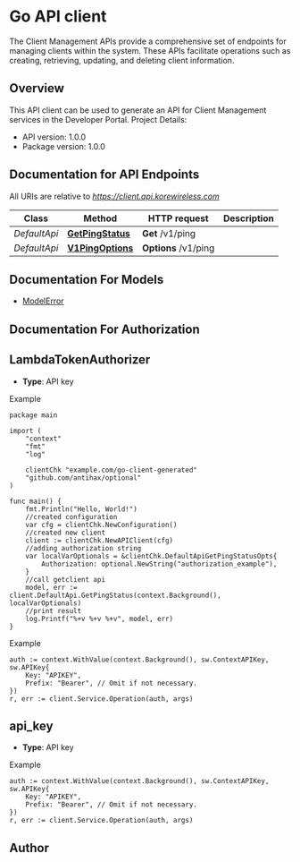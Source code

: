 # Go API client

The Client Management APIs provide a comprehensive set of endpoints for managing clients within the system. These APIs facilitate operations such as creating, retrieving, updating, and deleting client information.

## Overview
This API client can be used to generate an API for Client Management services in the Developer Portal. Project Details:

- API version: 1.0.0
- Package version: 1.0.0

## Documentation for API Endpoints

All URIs are relative to *https://client.api.korewireless.com*

Class | Method | HTTP request | Description
------------ | ------------- | ------------- | -------------
*DefaultApi* | [**GetPingStatus**](docs/DefaultApi.md#getpingstatus) | **Get** /v1/ping | 
*DefaultApi* | [**V1PingOptions**](docs/DefaultApi.md#v1pingoptions) | **Options** /v1/ping | 

## Documentation For Models

 - [ModelError](docs/ModelError.md)

## Documentation For Authorization

## LambdaTokenAuthorizer
- **Type**: API key 

Example
```golang
package main

import (
	"context"
	"fmt"
	"log"

	clientChk "example.com/go-client-generated"
	"github.com/antihax/optional"
)

func main() {
	fmt.Println("Hello, World!")
	//created configuration
	var cfg = clientChk.NewConfiguration()
	//created new client
	client := clientChk.NewAPIClient(cfg)
	//adding authorization string
	var localVarOptionals = &clientChk.DefaultApiGetPingStatusOpts{
		Authorization: optional.NewString("authorization_example"),
	}
	//call getclient api
	model, err := client.DefaultApi.GetPingStatus(context.Background(), localVarOptionals)
	//print result
	log.Printf("%+v %+v %+v", model, err)
}
```

Example
```golang
auth := context.WithValue(context.Background(), sw.ContextAPIKey, sw.APIKey{
	Key: "APIKEY",
	Prefix: "Bearer", // Omit if not necessary.
})
r, err := client.Service.Operation(auth, args)
```
## api_key
- **Type**: API key 

Example
```golang
auth := context.WithValue(context.Background(), sw.ContextAPIKey, sw.APIKey{
	Key: "APIKEY",
	Prefix: "Bearer", // Omit if not necessary.
})
r, err := client.Service.Operation(auth, args)
```

## Author


